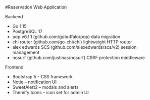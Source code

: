 #Reservation Web Application

Backend
- Go 1.15
- PostgreSQL 17
- pop v6.1.1 (github.com/gobuffalo/pop) data migration
- chi router (github.com/go-chi/chi) lightweight HTTP router
- alex edwards SCS (github.com/alexedwards/scs/v2) session management
- nosurf (github.com/justinas/nosurf) CSRF protection middleware

Frontend
- Bootstrap 5 - CSS framework
- Notie – notification UI
- SweetAlert2 – modals and alerts
- Themify Icons – icon set for admin UI
